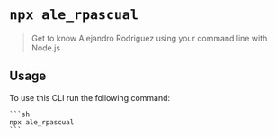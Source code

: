 # `npx ale_rpascual`

> Get to know Alejandro Rodriguez using your command line with Node.js

## Usage

To use this CLI run the following command:

````i
```sh
npx ale_rpascual
```
````
